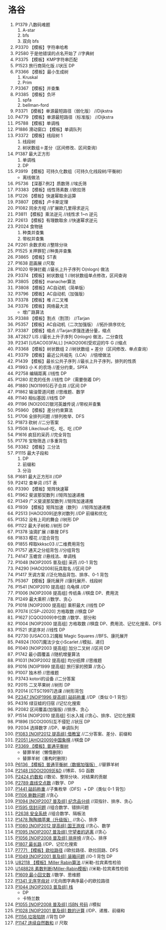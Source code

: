 # 洛谷
1. P1379 八数码难题
    1. A-star
    1. bfs
    1. 双向 bfs
1. P3370 【模板】字符串哈希
1. P2580 于是他错误的点名开始了 //字典树
1. P3375 【模板】KMP字符串匹配
1. P1523 旅行商简化版 //状压 DP
1. P3366 【模板】最小生成树
    1. Kruskal
    1. Prim
1. P3367 【模板】并查集
1. P3385 【模板】负环
    1. spfa
    1. bellman-ford
1. P3371 【模板】单源最短路径（弱化版） //Dijkstra
1. P4779 【模板】单源最短路径（标准版） //Dijkstra
1. P5788 【模板】单调栈
1. P1886 滑动窗口 【模板】单调队列
1. P3372 【模板】线段树 1
      1. 线段树
      1. 树状数组＋差分（区间修改、区间查询）
1. P1387 最大正方形
      1. 单调栈
      2. DP
1. P3919 【模板】可持久化数组（可持久化线段树/平衡树）
      - 离线做法
1. P5736 【深基7.例2】质数筛 //埃氏筛
1. P3383 【模板】线性筛素数 //欧拉筛
1. P1226 【模板】快速幂取余运算
1. P3807 【模板】卢卡斯定理
1. P1082 同余方程 //扩展欧几里得求逆元
1. P3811 【模板】乘法逆元 //线性求 1~n 逆元
1. P2613 【模板】有理数取余 //快速幂求逆元
1. P2024 食物链
      1. 种类并查集
      1. 带权并查集
1. P2261 余数求和 //整除分块
1. P1525 关押罪犯 //种类并查集
1. P3865 【模板】ST表
1. P1638 逛画展 //尺取
1. P1020 导弹拦截 //最长上升子序列 O(nlogn) 做法
1. P3374 【模板】树状数组 1 //树状数组单点修改，区间查询
1. P3805 【模板】manacher算法
1. P3808 【模板】AC自动机（简单版）
1. P3796 【模板】AC自动机（加强版）
1. P3378 【模板】堆 //二叉堆
1. P3376 【模板】网络最大流
      - 增广路算法
1. P3388 【模板】割点（割顶） //Tarjan
1. P5357 【模板】AC自动机（二次加强版） //拓扑排序优化
1. P3387 【模板】缩点 //Tarjan求强连通分量，缩点
1. AT2827 LIS //最长上升子序列 O(nlogn) 做法，二分查找
1. P2341 [USACO03FALL] [HAOI2006]受欢迎的牛 G //缩点
1. P3368 【模板】树状数组 2 //树状数组 + 差分（区间修改、单点查询）
1. P3379 【模板】最近公共祖先（LCA） //倍增做法
1. P1439 【模板】最长公共子序列 //最长上升子序列，排列的性质
1. P1993 小 K 的农场 //差分约束，SPFA
1. P2758 编辑距离 //线性 DP
1. P1280 尼克的任务 //线性 DP（需要倒着 DP）
1. P1880 [NOI1995]石子合并 //区间 DP
1. P1862 输油管道问题 //思维题、数学
1. P1140 相似基因 //线性 DP
1. P1196 [NOI2002]银河英雄传说 //带权并查集
1. P5960 【模板】差分约束算法
1. P1706 全排列问题 //排列枚举、DFS
1. P1873 砍树 //二分答案
1. P1508 Likecloud-吃、吃、吃 //DP
1. P1616 疯狂的采药 //完全背包
1. P1776 宝物筛选 //多重背包
1. P3382 【模板】三分法
1. P1115 最大子段和
      1. DP
      1. 前缀和
      1. 分治
1. P1681 最大正方形II //DP
1. P2412 查单词 //ST 表
1. P3390 【模板】矩阵快速幂
1. P1962 斐波那契数列 //矩阵加速递推
1. P1349 广义斐波那契数列 //矩阵加速递推
1. P1939 【模板】矩阵加速（数列） //矩阵加速递推
1. P2513 [HAOI2009]逆序对数列 //DP 前缀和优化
1. P1352 没有上司的舞会 //树形 DP
1. P1122 最大子树和 //树形 DP
1. P1378 油滴扩展 //暴搜 DFS
1. P1833 樱花 //混合背包
1. P1855 榨取kkksc03 //二维费用背包
1. P1757 通天之分组背包 //分组背包
1. P4147 玉蟾宫 //悬线法、单调栈
1. P1048 [NOIP2005 普及组] 采药 //0-1 背包
1. P4290 [HAOI2008]玩具取名 //区间 DP
1. P1417 烹调方案 //泛化物品背包、排序、0-1 背包
1. P5367 【模板】康托展开 //康托展开、线段树
1. P1541 [NOIP2010 提高组] 乌龟棋 //DP
1. P1006 [NOIP2008 提高组] 传纸条 //棋盘 DP、费用流
1. P1249 最大乘积 //数学、贪心
1. P1018 [NOIP2000 提高组] 乘积最大 //线性 DP
1. P7074 [CSP-J2020] 方格取数 //棋盘 DP
1. P1627 [CQOI2009]中位数 //数学、部分和
1. P1004 [NOIP2000 提高组] 方格取数 //棋盘 DP、费用流、记忆化搜索、DFS
1. P1521 求逆序对 //线性 DP
1. P2730 [USACO3.2]魔板 Magic Squares //BFS、康托展开
1. P4924 [1007]魔法少女小Scarlet //模拟、递归
1. P1040 [NOIP2003 提高组] 加分二叉树 //区间 DP
1. P1742 最小圆覆盖 //随机增量算法
1. P1031 [NOIP2002 提高组] 均分纸牌 //思维题
1. P1016 [NOIP1999 提高组] 旅行家的预算 //贪心
1. P1007 独木桥 //思维题
1. P3743 kotori的设备 //二分答案
1. P2015 二叉苹果树 //树形 DP
1. P2014 [CTSC1997]选课 //树形背包
1. [P2347 [NOIP1996 提高组] 砝码称重](https://www.luogu.com.cn/problem/P2347) //DP（类似 0-1 背包）
1. P4316 绿豆蛙的归宿 //记忆化搜索
1. P2082 区间覆盖(加强版) //排序、贪心
1. P1514 [NOIP2010 提高组] 引水入城 //贪心、排序、记忆化搜索
1. P1896 [SCOI2005]互不侵犯 //状压 DP
1. P2034 选择数字 //DP、单调队列
1. [P1083 [NOIP2012 提高组] 借教室](https://www.luogu.com.cn/problem/P1083) //二分答案、差分、前缀和
1. [P2051 [AHOI2009]中国象棋](https://www.luogu.com.cn/problem/P2051) //棋盘 DP
1. [P3369 【模板】普通平衡树](https://www.luogu.com.cn/problem/P3369)
      - 替罪羊树（懒惰删除）
      - 替罪羊树（重构时删除）
1. [P6136 【模板】普通平衡树（数据加强版）](https://www.luogu.com.cn/problem/P6136) //替罪羊树
1. [P2148 [SDOI2009]E&D](https://www.luogu.com.cn/problem/P2148) //博弈、SG 函数
1. [P2424 约数和](https://www.luogu.com.cn/problem/P2424) //数论、整除分块、对结果的贡献
1. [P2789 直线交点数](https://www.luogu.com.cn/problem/P2789) //数学、DP
1. [P1441 砝码称重](https://www.luogu.com.cn/problem/P1441) //子集枚举（DFS）+ DP（类似 0-1 背包）
1. [P1106 删数问题](https://www.luogu.com.cn/problem/P1106) //贪心
1. [P1094 [NOIP2007 普及组] 纪念品分组](https://www.luogu.com.cn/problem/P1094) //双指针、排序、贪心
1. [P1595 信封问题](https://www.luogu.com.cn/problem/P1595) //组合数学、错排问题
1. [P2638 安全系统](https://www.luogu.com.cn/problem/P1595) //组合数学、隔板法
1. [P1478 陶陶摘苹果（升级版）](https://www.luogu.com.cn/problem/P1478) //贪心、排序
1. [P1080 [NOIP2012 提高组] 国王游戏](https://www.luogu.com.cn/problem/P1080) //贪心、数学
1. [P1095 [NOIP2007 普及组] 守望者的逃离](https://www.luogu.com.cn/problem/P1095) //贪心
1. [P1056 [NOIP2008 普及组] 排座椅](https://www.luogu.com.cn/problem/P1056) //贪心、排序
1. [P1807 最长路](https://www.luogu.com.cn/problem/P1807) //DP、记忆化搜索
1. [P7771 【模板】欧拉路径](https://www.luogu.com.cn/problem/P7771) //欧拉路径、欧拉回路、DFS
1. [P1049 [NOIP2001 普及组] 装箱问题](https://www.luogu.com.cn/problem/P1049) //0-1 背包 DP
1. [U82118 【模板】Miller Rabin算法](https://www.luogu.com.cn/problem/U82118) //米勒-拉宾素性检验
1. [U148828 素数判断(Miller-Rabin模板)](https://www.luogu.com.cn/problem/U148828) //米勒-拉宾素性检验
1. [P1609 最小回文数](https://www.luogu.com.cn/problem/P1609) //数学、思维题
1. [P1341 无序字母对](https://www.luogu.com.cn/problem/P1341) //无向图字典序最小的欧拉路径
1. [P1044 [NOIP2003 普及组] 栈](https://www.luogu.com.cn/problem/P1044)
      - DP
      - 卡特兰数
1. [P1055 [NOIP2008 普及组] ISBN 号码](https://www.luogu.com.cn/problem/P1055) //模拟
1. [P1028 [NOIP2001 普及组] 数的计算](https://www.luogu.com.cn/problem/P1028) //DP、递推、前缀和
1. [P1156 垃圾陷阱](https://www.luogu.com.cn/problem/P1156) //背包 DP
1. [P1147 连续自然数和](https://www.luogu.com.cn/problem/P1147) // 尺取
